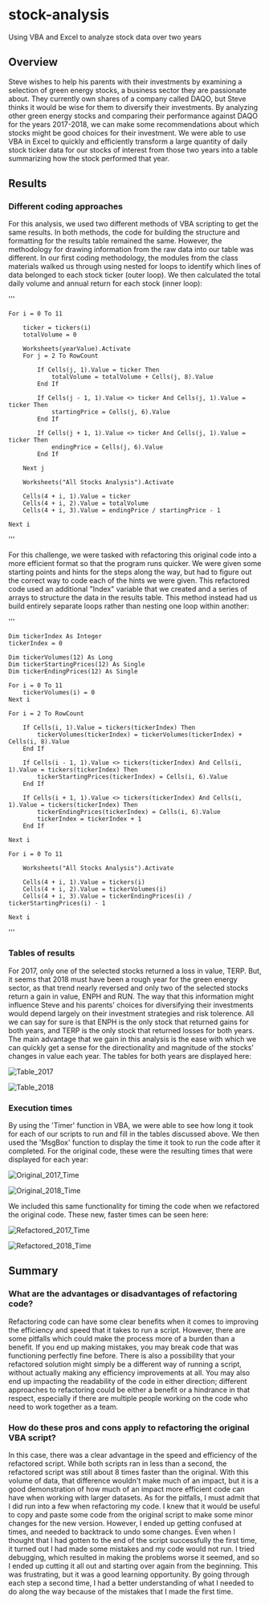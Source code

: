 # stock-analysis
Using VBA and Excel to analyze stock data over two years

## Overview

Steve wishes to help his parents with their investments by examining a selection of green energy stocks, a business sector they are passionate about. They currently own shares of a company called DAQO, but Steve thinks it would be wise for them to diversify their investments. By analyzing other green energy stocks and comparing their performance against DAQO for the years 2017-2018, we can make some recommendations about which stocks might be good choices for their investment. We were able to use VBA in Excel to quickly and efficiently transform a large quantity of daily stock ticker data for our stocks of interest from those two years into a table summarizing how the stock performed that year.

## Results
### Different coding approaches

For this analysis, we used two different methods of VBA scripting to get the same results. In both methods, the code for building the structure and formatting for the results table remained the same. However, the methodology for drawing information from the raw data into our table was different. In our first coding methodology, the modules from the class materials walked us through using nested for loops to identify which lines of data belonged to each stock ticker (outer loop). We then calculated the total daily volume and annual return for each stock (inner loop):

'''

    For i = 0 To 11
    
        ticker = tickers(i)
        totalVolume = 0
        
        Worksheets(yearValue).Activate
        For j = 2 To RowCount
        
            If Cells(j, 1).Value = ticker Then
                totalVolume = totalVolume + Cells(j, 8).Value
            End If
            
            If Cells(j - 1, 1).Value <> ticker And Cells(j, 1).Value = ticker Then
                startingPrice = Cells(j, 6).Value
            End If
            
            If Cells(j + 1, 1).Value <> ticker And Cells(j, 1).Value = ticker Then
                endingPrice = Cells(j, 6).Value
            End If
            
        Next j
            
        Worksheets("All Stocks Analysis").Activate
        
        Cells(4 + i, 1).Value = ticker
        Cells(4 + i, 2).Value = totalVolume
        Cells(4 + i, 3).Value = endingPrice / startingPrice - 1
    
    Next i
'''

For this challenge, we were tasked with refactoring this original code into a more efficient format so that the program runs quicker. We were given some starting points and hints for the steps along the way, but had to figure out the correct way to code each of the hints we were given. This refactored code used an additional "Index" variable that we created and a series of arrays to structure the data in the results table. This method instead had us build entirely separate loops rather than nesting one loop within another:

'''

    Dim tickerIndex As Integer
    tickerIndex = 0

    Dim tickerVolumes(12) As Long
    Dim tickerStartingPrices(12) As Single
    Dim tickerEndingPrices(12) As Single
    
    For i = 0 To 11
        tickerVolumes(i) = 0
    Next i
        
    For i = 2 To RowCount
    
        If Cells(i, 1).Value = tickers(tickerIndex) Then
            tickerVolumes(tickerIndex) = tickerVolumes(tickerIndex) + Cells(i, 8).Value
        End If
        
        If Cells(i - 1, 1).Value <> tickers(tickerIndex) And Cells(i, 1).Value = tickers(tickerIndex) Then
            tickerStartingPrices(tickerIndex) = Cells(i, 6).Value
        End If
       
        If Cells(i + 1, 1).Value <> tickers(tickerIndex) And Cells(i, 1).Value = tickers(tickerIndex) Then
            tickerEndingPrices(tickerIndex) = Cells(i, 6).Value
            tickerIndex = tickerIndex + 1
        End If
    
    Next i
    
    For i = 0 To 11
        
        Worksheets("All Stocks Analysis").Activate
        
        Cells(4 + i, 1).Value = tickers(i)
        Cells(4 + i, 2).Value = tickerVolumes(i)
        Cells(4 + i, 3).Value = tickerEndingPrices(i) / tickerStartingPrices(i) - 1
          
    Next i

'''

### Tables of results

For 2017, only one of the selected stocks returned a loss in value, TERP. But, it seems that 2018 must have been a rough year for the green energy sector, as that trend nearly reversed and only two of the selected stocks return a gain in value, ENPH and RUN. The way that this information might influence Steve and his parents' choices for diversifying their investments would depend largely on their investment strategies and risk tolerence. All we can say for sure is that ENPH is the only stock that returned gains for both years, and TERP is the only stock that returned losses for both years. The main advantage that we gain in this analysis is the ease with which we can quickly get a sense for the directionality and magnitude of the stocks' changes in value each year. The tables for both years are displayed here:

![Table_2017](https://github.com/tfish110/stock-analysis/blob/main/Resources/Table_2017.png)

![Table_2018](https://github.com/tfish110/stock-analysis/blob/main/Resources/Table_2018.png)

### Execution times

By using the 'Timer' function in VBA, we were able to see how long it took for each of our scripts to run and fill in the tables discussed above. We then used the 'MsgBox' function to display the time it took to run the code after it completed. For the original code, these were the resulting times that were displayed for each year:

![Original_2017_Time](https://github.com/tfish110/stock-analysis/blob/main/Resources/Original_Code_2017.png)

![Original_2018_Time](https://github.com/tfish110/stock-analysis/blob/main/Resources/Original_Code_2018.png)

We included this same functionality for timing the code when we refactored the original code. These new, faster times can be seen here:

![Refactored_2017_Time](https://github.com/tfish110/stock-analysis/blob/main/Resources/VBA_Challenge_2017.png)

![Refactored_2018_Time](https://github.com/tfish110/stock-analysis/blob/main/Resources/VBA_Challenge_2018.png)

## Summary
### What are the advantages or disadvantages of refactoring code?

Refactoring code can have some clear benefits when it comes to improving the efficiency and speed that it takes to run a script. However, there are some pitfalls which could make the process more of a burden than a benefit. If you end up making mistakes, you may break code that was functioning perfectly fine before. There is also a possibility that your refactored solution might simply be a different way of running a script, without actually making any efficiency improvements at all. You may also end up impacting the readability of the code in either direction; different approaches to refactoring could be either a benefit or a hindrance in that respect, especially if there are multiple people working on the code who need to work together as a team.

### How do these pros and cons apply to refactoring the original VBA script?

In this case, there was a clear advantage in the speed and efficiency of the refactored script. While both scripts ran in less than a second, the refactored script was still about 8 times faster than the original. With this volume of data, that difference wouldn't make much of an impact, but it is a good demonstration of how much of an impact more efficient code can have when working with larger datasets. As for the pitfalls, I must admit that I did run into a few when refactoring my code. I knew that it would be useful to copy and paste some code from the original script to make some minor changes for the new version. However, I ended up getting confused at times, and needed to backtrack to undo some changes. Even when I thought that I had gotten to the end of the script successfully the first time, it turned out I had made some mistakes and my code would not run. I tried debugging, which resulted in making the problems worse it seemed, and so I ended up cutting it all out and starting over again from the beginning. This was frustrating, but it was a good learning opportunity. By going through each step a second time, I had a better understanding of what I needed to do along the way because of the mistakes that I made the first time.
